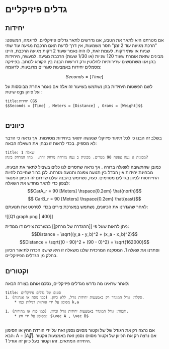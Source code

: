 # גדלים פיזיקליים

## יחידות
אם מטרתנו היא לתאר את הטבע, אנו נדרשים לתאר גדלים פיזיקליים. לדוגמה, המשפט: "הרכת מגיעה עוד 2 זמן" חסר משמעות, אין דרך לדעת האם הרכבת מגיעה עוד שתי שניות או שתי דקות. לעומת זאת, לו היה נאמר שעוד 2 דקות מגיעה הרכבת, היינו מבינים שזאת אומרת שעוד 120 שניות (או 1/30 שעות) הרכבת מגיעה. למעשה, היחידות בהן אנו משתמשים שרירותיות לחלוטין ורק דורשות הבנה בין הקורא לכותב. בפיזיקה מסמלים יחידות באמצעות סוגריים מרובעות. לדוגמה:

$$Seconds = [Time]$$

לשם הפשטות היחידות בהן נשתמש בשיעור זה אלה אם נאמר אחרת מבוססות על שיטת cgs ועל פיהן: 

```ad-info
title:יחידות CGS 
$$Seconds = [Time] , Meters = [Distance] , Grams = [Weight]$$


```

## כיוונים
בשלב זה הבנו כי לכל תיאור פיזיקלי שנעשה יתואר ביחידות מסוימות. אך נראה כי הדבר לא מספיק. בכדי לראות זו נבחן את השאלה הבאה:

```ad-question
title: שאלה 1
מכונית א נעה צפונה 90 מטרים. מכונית ב נעה מזרחה מרחק זהה.  מהו המרחק בינהן?
```

כמובן שהתשובה לשאלה ברורה . אך נראה שחסרים לנו כלים בשביל לתאר את הבעיה. מבחינת יחידות אין הבדל בין תנועה צפונה ותנועה מזרחה. לכן ברור שחייבת להיות התייחסות לכיוון בגדלים מסוימים.  כעת, נשתמש בהבנה שלנו שדרום זה הכיוון המנוגד לצפון כדי לתאר מחדש את השאלה:
$$CarA_r  = 90 [Meters] \hspace{0.2em} \hat{north}$$
$$ CarB_r  = 90 [Meters] \hspace{0.2em} \hat{east}$$
לאחר שהגדרנו את הכיוונים, נשתמש במערכת צירים בכדי לסרטט את תנועתם:

![[Q1 graph.png | 400]]

ניתן לראות שעל פי [[ההגדרה של מרחק]] במערכת צירים דו ממדית:
$$Distance = \sqrt{(y_a - y_b)^2 + (x_a - x_b)^2}$$
$$Distance = \sqrt{(0 - 90)^2 + (90 - 0)^2} = \sqrt{162000}$$
ופתרנו את שאלה 1.  המסקנה המרכזית שלנו משאלה זו היא שישנו הכרח לתיאור הכיוון בחלק מן הגדלים הפיזיקליים.

 ## וקטורים

לאחר שראינו מה נדרש מגדלים פיזיקליים, נסכם אותם בצורה הבאה:
```ad-info
title: סוגים של גדלים פיזיקליים
1. סקלר: גודל המוגדר רק באמצעות יחידות גודל, ללא כיוון. (כמו מסה או אנרגיה). 
	* מסומן על ידי אותיות רגילות כמו k,a  

1. וקטור: גודל המוגדר באמצעות יחידות גודל וכיוון. (כמו כוח או מהירות).
	* מסומן על ידי חץ: $\vec A , \vec B$


```

אם נרצה רק את הגודל של של וקטור מסוים נסמן זאת על ידי הורדת החץ או הסימון הבא: A =  $\lvert \vec A \rvert$.
אם נרצה רק את הכיוון של וקטור מסוים נסמן זאת באמצעות ווקטור היחידה המתאים. זהו וקטור בעל כיוון זה וגודל 1. 






